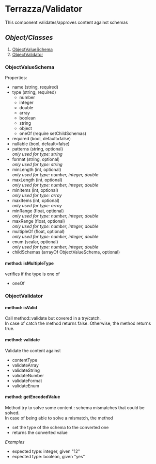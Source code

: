 # Terrazza/Validator
This component validates/approves content against schemas

## _Object/Classes_

1. [ObjectValueSchema](#object-schema)
2. [ObjectValidator](#object-validator)

<a id="object-schema" name="object-schema"></a>
<a id="user-content-object-schema" name="user-content-object-schema"></a>
### ObjectValueSchema
Properties:
- name (string, required)
- type (string, required)
  - number
  - integer
  - double
  - array
  - boolean
  - string
  - object
  - oneOf (require setChildSchemas)
- required (bool, default=false)
- nullable (bool, default=false)
- patterns (string, optional)
<br>_only used for type: string_
- format (string, optional)
<br>_only used for type: string_
- minLength (int, optional)
<br>_only used for type: number, integer, double_ 
- maxLength (int, optional)
  <br>_only used for type: number, integer, double_
- minItems (int, optional)
<br>_only used for type: array_
- maxItems (int, optional)
<br>_only used for type: array_
- minRange (float, optional)
<br>_only used for type: number, integer, double_
- maxRange (float, optional)
<br>_only used for type: number, integer, double_
- multipleOf (float, optional)
<br>_only used for type: number, integer, double_
- enum (scalar, optional)
<br>_only used for type: number, integer, double_
- childSchemas (arrayOf ObjectValueSchema, optional)

#### method: isMultipleType
verifies if the type is one of 
- oneOf

<a id="object-validator" name="object-validator"></a>
<a id="user-content-object-validator" name="user-content-validator"></a>
### ObjectValidator
#### method: isValid
Call method::validate but covered in a try/catch.<br>
In case of catch the method returns false. Otherwise, the method returns true.

#### method: validate
Validate the content against
- contentType
- validateArray
- validateString 
- validateNumber 
- validateFormat
- validateEnum

#### method: getEncodedValue
Method try to solve some content : schema mismatches that could be solved.<br>
In case of being able to solve a mismatch, the method
- set the type of the schema to the converted one
- returns the converted value 
 
_Examples_
- expected type: integer, given "12"
- expected type: boolean, given "yes"